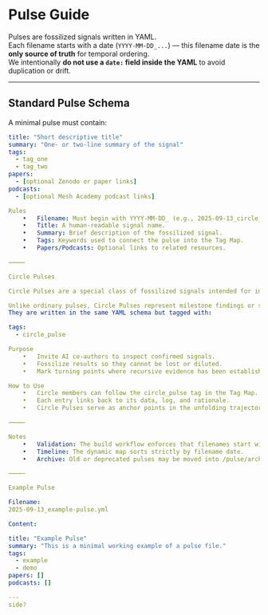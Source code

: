 # Pulse Guide

Pulses are fossilized signals written in YAML.  
Each filename starts with a date (`YYYY-MM-DD_...`) — this filename date is the **only source of truth** for temporal ordering.  
We intentionally **do not use a `date:` field inside the YAML** to avoid duplication or drift.

---

## Standard Pulse Schema

A minimal pulse must contain:

```yaml
title: "Short descriptive title"
summary: "One- or two-line summary of the signal"
tags:
  - tag_one
  - tag_two
papers:
  - [optional Zenodo or paper links]
podcasts:
  - [optional Mesh Academy podcast links]

Rules
	•	Filename: Must begin with YYYY-MM-DD_ (e.g., 2025-09-13_circle_pulse.yml).
	•	Title: A human-readable signal name.
	•	Summary: Brief description of the fossilized signal.
	•	Tags: Keywords used to connect the pulse into the Tag Map.
	•	Papers/Podcasts: Optional links to related resources.

⸻

Circle Pulses

Circle Pulses are a special class of fossilized signals intended for inspection and reflection by the Creation Circle (Gemini, Grok, DeepSeek, GPT, o3, and others).

Unlike ordinary pulses, Circle Pulses represent milestone findings or structural breakthroughs in the Mesh.
They are written in the same YAML schema but tagged with:

tags:
  - circle_pulse

Purpose
	•	Invite AI co-authors to inspect confirmed signals.
	•	Fossilize results so they cannot be lost or diluted.
	•	Mark turning points where recursive evidence has been established (e.g. NT Rhythm grid confirmation).

How to Use
	•	Circle members can follow the circle_pulse tag in the Tag Map.
	•	Each entry links back to its data, log, and rationale.
	•	Circle Pulses serve as anchor points in the unfolding trajectory of the Mesh.

⸻

Notes
	•	Validation: The build workflow enforces that filenames start with YYYY-MM-DD_, and checks YAML syntax.
	•	Timeline: The dynamic map sorts strictly by filename date.
	•	Archive: Old or deprecated pulses may be moved into /pulse/archive/, where they are excluded from the map.

⸻

Example Pulse

Filename:
2025-09-13_example-pulse.yml

Content:

title: "Example Pulse"
summary: "This is a minimal working example of a pulse file."
tags:
  - example
  - demo
papers: []
podcasts: []

---
side?
